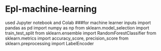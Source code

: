 # Epl-machine-learning

used Jupyter notebook and Colab
###for machine learner inputs
import pandas as pd
import numpy as np
from sklearn.model_selection import train_test_split
from sklearn.ensemble import RandomForestClassifier
from sklearn.metrics import accuracy_score, precision_score
from sklearn.preprocessing import LabelEncoder
